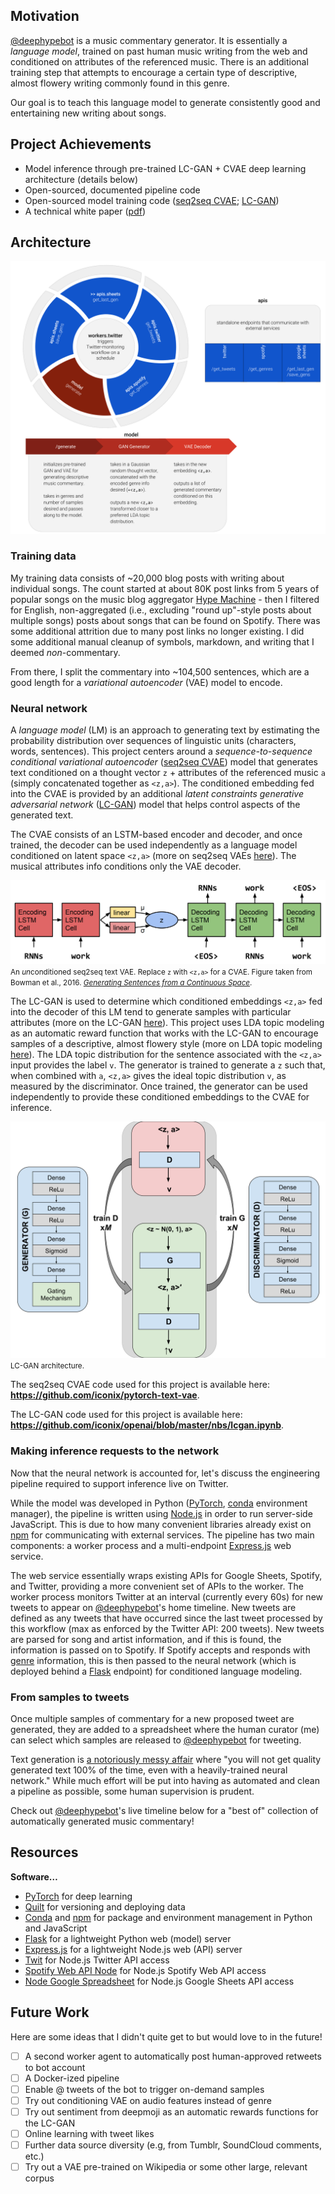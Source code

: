 ## Motivation

[@deephypebot](https://twitter.com/deephypebot) is a music commentary generator. It is essentially a _language model_, trained on past human music writing from the web and conditioned on attributes of the referenced music. There is an additional training step that attempts to encourage a certain type of descriptive, almost flowery writing commonly found in this genre.

Our goal is to teach this language model to generate consistently good and entertaining new writing about songs.

## Project Achievements

- Model inference through pre-trained LC-GAN + CVAE deep learning architecture (details below)
- Open-sourced, documented pipeline code
- Open-sourced model training code ([seq2seq CVAE](https://github.com/iconix/pytorch-text-vae); [LC-GAN](https://github.com/iconix/openai/blob/master/nbs/lcgan.ipynb))
- A technical white paper ([pdf](https://github.com/iconix/deephypebot/blob/master/deephypebot_paper.pdf))

## Architecture

![Software architecture](deephypebot-software.svg)

### Training data

My training data consists of ~20,000 blog posts with writing about individual songs. The count started at about 80K post links from 5 years of popular songs on the music blog aggregator [Hype Machine](https://hypem.com/) - then I filtered for English, non-aggregated (i.e., excluding "round up"-style posts about multiple songs) posts about songs that can be found on Spotify. There was some additional attrition due to many post links no longer existing. I did some additional manual cleanup of symbols, markdown, and writing that I deemed _non_-commentary.

From there, I split the commentary into ~104,500 sentences, which are a good length for a _variational autoencoder_ (VAE) model to encode.

### Neural network

A _language model_ (LM) is an approach to generating text by estimating the probability distribution over sequences of linguistic units (characters, words, sentences). This project centers around a _sequence-to-sequence conditional variational autoencoder_ ([seq2seq CVAE](https://iconix.github.io/dl/2018/06/29/energy-and-vae#seq2seq-vae-for-text-generation)) model that generates text conditioned on a thought vector `z` + attributes of the referenced music `a` (simply concatenated together as `<z,a>`). The conditioned embedding fed into the CVAE is provided by an additional _latent constraints generative adversarial network_ ([LC-GAN](https://iconix.github.io/dl/2018/07/28/lcgan)) model that helps control aspects of the generated text.

The CVAE consists of an LSTM-based encoder and decoder, and once trained, the decoder can be used independently as a language model conditioned on latent space `<z,a>` (more on seq2seq VAEs [here](https://iconix.github.io/dl/2018/06/29/energy-and-vae#seq2seq-vae-for-text-generation)). The musical attributes info conditions only the VAE decoder.

![seq2seq text VAE architecture](seq2seq_vae_text.png)
<small>An *un*conditioned seq2seq text VAE. Replace `z` with `<z,a>` for a CVAE. Figure taken from Bowman et al., 2016. [_Generating Sentences from a Continuous Space_](https://arxiv.org/abs/1511.06349).</small>

The LC-GAN is used to determine which conditioned embeddings `<z,a>` fed into the decoder of this LM tend to generate samples with particular attributes (more on the LC-GAN [here](https://iconix.github.io/dl/2018/07/28/lcgan)). This project uses LDA topic modeling as an automatic reward function that works with the LC-GAN to encourage samples of a descriptive, almost flowery style (more on LDA topic modeling [here](https://iconix.github.io/dl/2018/08/24/project-notes-2)). The LDA topic distribution for the sentence associated with the `<z,a>` input provides the label `v`. The generator is trained to generate a `z` such that, when combined with `a`, `<z,a>` gives the ideal topic distribution `v`, as measured by the discriminator. Once trained, the generator can be used independently to provide these conditioned embeddings to the CVAE for inference.

![LC-GAN architecture](LC-GAN-conditioned.svg)
<small>LC-GAN architecture.</small>

The seq2seq CVAE code used for this project is available here: **<https://github.com/iconix/pytorch-text-vae>**.

The LC-GAN code used for this project is available here: **<https://github.com/iconix/openai/blob/master/nbs/lcgan.ipynb>**.

### Making inference requests to the network

Now that the neural network is accounted for, let's discuss the engineering pipeline required to support inference live on Twitter.

While the model was developed in Python ([PyTorch](https://pytorch.org/), [conda](https://conda.io/docs/) environment manager), the pipeline is written using [Node.js](https://nodejs.org/en/) in order to run server-side JavaScript. This is due to how many convenient libraries already exist on [npm](https://www.npmjs.com/) for communicating with external services. The pipeline has two main components: a worker process and a multi-endpoint [Express.js](https://expressjs.com/) web service.

The web service essentially wraps existing APIs for Google Sheets, Spotify, and Twitter, providing a more convenient set of APIs to the worker.  The worker process monitors Twitter at an interval (currently every 60s) for new tweets to appear on [@deephypebot](http://twitter.com/deephypebot)'s home timeline. New tweets are defined as any tweets that have occurred since the last tweet processed by this workflow (max as enforced by the Twitter API: 200 tweets). New tweets are parsed for song and artist information, and if this is found, the information is passed on to Spotify. If Spotify accepts and responds with [genre](https://developer.spotify.com/documentation/web-api/reference/artists/get-artist/) information, this is then passed to the neural network (which is deployed behind a [Flask](http://flask.pocoo.org/) endpoint) for conditioned language modeling.

### From samples to tweets

Once multiple samples of commentary for a new proposed tweet are generated, they are added to a spreadsheet where the human curator (me) can select which samples are released to [@deephypebot](http://twitter.com/deephypebot) for tweeting.

Text generation is [a notoriously messy affair](https://iconix.github.io/dl/2018/06/20/arxiv-song-titles#text-generation-is-a-messy-affair) where "you will not get quality generated text 100% of the time, even with a heavily-trained neural network." While much effort will be put into having as automated and clean a pipeline as possible, some human supervision is prudent.

Check out [@deephypebot](http://twitter.com/deephypebot)'s live timeline below for a "best of" collection of automatically generated music commentary!

## Resources

**Software…**
- [PyTorch](https://pytorch.org/) for deep learning
- [Quilt](https://quiltdata.com/) for versioning and deploying data
- [Conda](https://conda.io/docs/) and [npm](https://www.npmjs.com/) for package and environment management in Python and JavaScript
- [Flask](http://flask.pocoo.org/) for a lightweight Python web (model) server
- [Express.js](https://expressjs.com/) for a lightweight Node.js web (API) server
- [Twit](https://github.com/ttezel/twit) for Node.js Twitter API access
- [Spotify Web API Node](https://github.com/thelinmichael/spotify-web-api-node) for Node.js Spotify Web API access
- [Node Google Spreadsheet](https://github.com/theoephraim/node-google-spreadsheet) for Node.js Google Sheets API access

## Future Work

Here are some ideas that I didn't quite get to but would love to in the future!

- [ ] A second worker agent to automatically post human-approved retweets to bot account
- [ ] A Docker-ized pipeline
- [ ] Enable @ tweets of the bot to trigger on-demand samples
- [ ] Try out conditioning VAE on audio features instead of genre
- [ ] Try out sentiment from deepmoji as an automatic rewards functions for the LC-GAN
- [ ] Online learning with tweet likes
- [ ] Further data source diversity (e.g, from Tumblr, SoundCloud comments, etc.)
- [ ] Try out a VAE pre-trained on Wikipedia or some other large, relevant corpus
